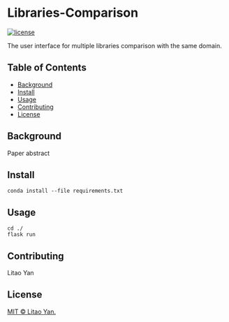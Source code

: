 # Libraries-Comparison

[![license](https://img.shields.io/github/license/:user/:repo.svg)](LICENSE)

The user interface for multiple libraries comparison with the same domain.

## Table of Contents

- [Background](#background)
- [Install](#install)
- [Usage](#usage)
- [Contributing](#contributing)
- [License](#license)

## Background

Paper abstract

## Install

```
conda install --file requirements.txt
```

## Usage

```
cd ./
flask run
```

## Contributing

Litao Yan

## License

[MIT © Litao Yan.](../LICENSE)
